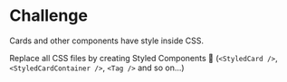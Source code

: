 # Challenge

Cards and other components have style inside CSS.

Replace all CSS files by creating Styled Components 💙 (`<StyledCard />`, `<StyledCardContainer />`, `<Tag />` and so on...)
